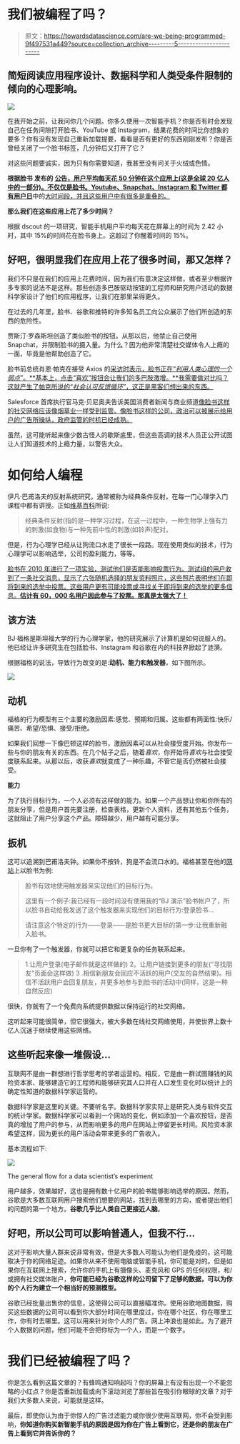 # 我们被编程了吗？

> 原文：<https://towardsdatascience.com/are-we-being-programmed-9f497531a449?source=collection_archive---------5----------------------->

## 简短阅读应用程序设计、数据科学和人类受条件限制的倾向的心理影响。

![](img/7bfe30b9d1527b40395e9ef83e9df59e.png)

在我开始之前，让我问你几个问题。你多久使用一次智能手机？你是否有时会发现自己在任务间隙打开脸书、YouTube 或 Instagram，结果花费的时间比你想象的要多？你有没有发现自己重新加载提要，看看是否有更好的东西刚刚发布？你是否曾经关闭了一个脸书标签，几分钟后又打开了它？

对这些问题要诚实，因为只有你需要知道，我甚至没有问关于火绒或色情。

**根据脸书** **发布的** [**公告，用户平均每天花 50 分钟在这个应用上(这是全球 20 亿人中的一部分)。不仅仅是脸书。Youtube、Snapchat、Instagram 和 Twitter 都有用户日**](http://www.businessinsider.com/how-much-time-do-people-spend-on-facebook-per-day-2016-4)中的[大时间段，并且这些用户中有很多是重叠的。](http://mediakix.com/2016/12/how-much-time-is-spent-on-social-media-lifetime/#gs.JHeVVT0)

**那么我们在这些应用上花了多少时间？**

根据 dscout 的一项研究，智能手机用户平均每天花在屏幕上的时间为 2.42 小时，其中 15%的时间花在脸书身上。这超过了你醒着时间的 15%。

## 好吧，很明显我们在应用上花了很多时间，那又怎样？

我们不只是在我们的应用上花费时间，因为我们有意决定这样做，或者至少根据许多专家的说法不是这样。那些创造多巴胺驱动按钮的工程师和研究用户活动的数据科学家设计了他们的应用程序，让我们在那里呆得更久。

在过去的几年里，脸书、谷歌和推特的许多知名员工向公众展示了他们所创造的东西的危险性。

贾斯汀·罗森斯坦创造了类似脸书的按钮。从那以后，他禁止自己使用 Snapchat，并限制脸书的摄入量。为什么？因为他非常清楚社交媒体令人上瘾的一面，毕竟是他帮助创造了它。

脸书前总统肖恩·帕克在接受 Axios 的[采访时表示，脸书正在“*利用人类心理的一个弱点”*。**基本上，点击“喜欢”按钮会让我们的多巴胺激增。**我需要做对比吗？这就产生了帕克所说的“*社会认可反馈循环”*，这正是黑客们想出来的东西。](https://www.axios.com/sean-parker-facebook-was-designed-to-exploit-human-vulnerability-1513306782-6d18fa32-5438-4e60-af71-13d126b58e41.html)

Salesforce 首席执行官马克·贝尼奥夫告诉美国消费者新闻与商业频道[像脸书这样的社交网络应该像烟草业一样受到监管。像脸书这样的公司，政治可以被展示给用户的广告所操纵，政府监管的时机已经成熟。](https://www.cnbc.com/video/2018/01/23/salesforce-ceo-marc-benioff-there-will-have-to-be-more-regulation-on-tech-from-the-government.html)

虽然，这可能听起来像少数古怪人的歇斯底里，但这些高调的技术人员正公开试图让人们知道技术的上瘾力量，以警告大众。

# 如何给人编程

伊凡·巴甫洛夫的反射系统研究，通常被称为经典条件反射，在每一门心理学入门课程中都有讲授。正如[维基百科](https://en.wikipedia.org/wiki/Classical_conditioning)所说:

> 经典条件反射(指的是一种学习过程，在这一过程中，一种生物学上强有力的刺激(如食物)与一种先前中性的刺激(如铃声)配对。

但是，行为心理学已经从让狗流口水走了很长一段路。现在使用类似的技术，行为心理学可以影响选举，公司的盈利能力，等等。

[脸书在 2010 年进行了一项实验，测试他们是否能影响投票行为。测试组的用户收到了一条社交消息，显示了六张随机选择的朋友资料照片，这些照片表明他们在即将到来的选举中投票。这些用户更有可能投票或寻找关于即将到来的选举的更多信息。**估计有 60，000 名用户因此参与了投票。那真是太强大了！**](https://www.nature.com/news/facebook-experiment-boosts-us-voter-turnout-1.11401)

## 该方法

BJ·福格是斯坦福大学的行为心理学家，他的研究展示了计算机是如何说服人的。他已经让许多研究生在包括脸书、Instagram 和谷歌在内的科技界掀起了涟漪。

根据福格的说法，导致行为改变的是:**动机、能力和触发器**，如下图所示。

![](img/8d15daf7884cfeebc8a41d42c29edfd2.png)

## 动机

福格的行为模型有三个主要的激励因素:感觉、预期和归属。这些都有两面性:快乐/痛苦、希望/恐惧、接受/拒绝。

如果我们回想一下像巴顿这样的脸书，激励因素可以从社会接受度开始。你发布一些与你的朋友有关的东西。在几个帖子之后，随着*喜欢*，你开始将*喜欢*与社会接受度联系起来。从那以后，收获*喜欢*就变成了一种乐趣，不管它是否仍然被社会接受。

**能力**

为了执行目标行为，一个人必须有这样做的能力。如果一个产品想让你和你所有的朋友分享，但是用户首先要注册，检查表格，更新个人资料，还有其他五个任务，这就阻止了用户分享这个产品。障碍越少，用户越有可能分享。

## 扳机

这可以追溯到巴甫洛夫钟。如果你不按铃，狗是不会流口水的。福格甚至在他的[网站](http://www.behaviormodel.org/triggers.html)上以脸书为例:

> 脸书有效地使用触发器来实现他们的目标行为。
> 
> 这里有一个例子:我已经有一段时间没有使用我的“BJ 演示”脸书帐户了，所以脸书自动给我发送了这个触发器来实现他们的目标行为:登录脸书…
> 
> 请注意这个特定的行为——登录——是脸书更大目标的第一步:让我重新融入脸书。

一旦你有了一个触发器，你就可以把它和更复杂的任务联系起来。

> 1.让用户登录(电子邮件就是这样做的)
> 2。让用户链接到更多的朋友(“寻找朋友”页面会这样做)
> 3 .相信新朋友会回应不活跃的用户(交友的自然结果)。相信不活跃用户会回复朋友，并更多地参与到脸书的活动中(同样，这是一种自然反应)

很快，你就有了一个免费向系统提供数据以保持运行的社交网络。

这听起来可能很简单，但它很强大，被大多数在线社交网络使用，并使世界上数十亿人沉迷于继续使用这些网络。

## 这些听起来像一堆假设…

互联网不是由一群想进行哲学思考的学者运营的。相反，它是由一群试图赚钱的风险资本家、能够建造它的工程师和能够研究其人口并在人口发生变化时以统计上的确定性知道的数据科学家运营的。

数据科学家是这里的关键。不要听名字。数据科学家实际上是研究人类与软件交互的统计学家。数据科学家可以看到一个网站的变化，例如添加一个喜欢按钮，是否真的增加了用户的参与，从而影响更多的用户在网站上停留更长时间。风险资本家希望这样，因为更长的用户活动会带来更多的广告收入。

基本流程如下:

![](img/d2d81254e0f3ccb95f71f98e421304a6.png)

The general flow for a data scientist’s experiment

用户越多，效果越好，这也是拥有数十亿用户的脸书能够影响选举的原因。然而，谷歌是大多数互联网用户搜索他们想要的网站，找到去哪里的方向，或者提出他们的问题的第一个地方。**谷歌几乎比人类自己更接近人脑**。

## 好吧，所以公司可以影响普通人，但我不行…

这对于影响大量人群来说非常有效，但是大多数人可能认为他们是免疫的。这可能取决于你的网络足迹。如果你从来不使用电脑或智能手机，你可能是对的。但是如果你在互联网上搜索，允许你的手机上有摄像头、麦克风和 GPS 的任何权限，和/或拥有社交媒体账户，**你可能已经为谷歌这样的公司留下了足够的数据，可以为你的个人行为建立一个相当好的预测模型。**

谷歌已经批量出售你的信息，这使得公司可以直接瞄准你。使用谷歌地图数据，购买这些数据的公司可以看到你大部分时间在哪里度过，你在哪个社区，你在哪里工作，你有时去哪里。这可以用来针对你个人的广告。网上冲浪也是如此。为了避开个人数据的问题，他们可能不会把你标为一个人，而是一个数字。

# 我们已经被编程了吗？

你是怎么看到这篇文章的？有蜂鸣通知响起吗？你的屏幕上有没有出现一个不能忽略的小红点？你是否重新加载或向下滚动浏览了那些旨在吸引你眼球的文章？对于我们大多数人来说，可能就是这样。

最后，即使你认为由于你惊人的广告过滤能力或你很少使用互联网，你不会受到影响，**你知道你购买新智能手机的原因是因为你在广告上看到它，还是你的朋友在广告上看到它并告诉你的？**